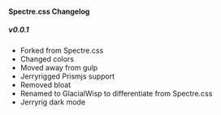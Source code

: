 #### Spectre.css Changelog

##### v0.0.1 

- Forked from Spectre.css
- Changed colors
- Moved away from gulp
- Jerryrigged Prismjs support
- Removed bloat
- Renamed to GlacialWisp to differentiate from Spectre.css
- Jerryrig dark mode
